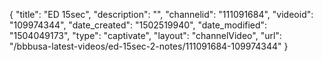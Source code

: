 {
    "title": "ED 15sec",
    "description": "",
    "channelid": "111091684",
    "videoid": "109974344",
    "date_created": "1502519940",
    "date_modified": "1504049173",
    "type": "captivate",
    "layout": "channelVideo",
    "url": "\/bbbusa-latest-videos\/ed-15sec-2-notes\/111091684-109974344"
}